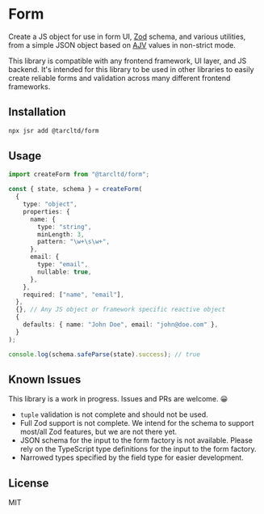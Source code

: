# Form

Create a JS object for use in form UI, [Zod](https://github.com/colinhacks/zod) 
schema, and various utilities, from a simple JSON object based on 
[AJV](https://github.com/ajv-validator/ajv) values in non-strict mode.

This library is compatible with any frontend framework, UI layer, and JS 
backend. It's intended for this library to be used in other libraries to easily 
create reliable forms and validation across many different frontend frameworks.

## Installation

```bash
npx jsr add @tarcltd/form
```

## Usage

```ts
import createForm from "@tarcltd/form";

const { state, schema } = createForm(
  {
    type: "object",
    properties: {
      name: {
        type: "string",
        minLength: 3,
        pattern: "\w+\s\w+",
      },
      email: {
        type: "email",
        nullable: true,
      },
    },
    required: ["name", "email"],
  },
  {}, // Any JS object or framework specific reactive object
  {
    defaults: { name: "John Doe", email: "john@doe.com" },
  }
);

console.log(schema.safeParse(state).success); // true
```

## Known Issues

This library is a work in progress. Issues and PRs are welcome. 😀

- `tuple` validation is not complete and should not be used.
- Full Zod support is not complete. We intend for the schema to support most/all
  Zod features, but we are not there yet.
- JSON schema for the input to the form factory is not available. Please rely on
  the TypeScript type definitions for the input to the form factory.
- Narrowed types specified by the field type for easier development.

## License

MIT
